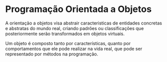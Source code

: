 # Programação Orientada a Objetos

A orientação a objetos visa abstrair caracteristicas de entidades concretas e abstratas do mundo real, criando padrões ou classificações que posteriormente serão transformados em objetos virtuais.

Um objeto é composto tanto por características, quanto por comportamentos que ele pode realizar na vida real, que pode ser representado por métodos na programação.
